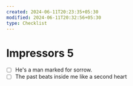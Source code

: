 ```yaml
---
created: 2024-06-11T20:23:35+05:30
modified: 2024-06-11T20:32:56+05:30
type: Checklist
---
```


# Impressors 5

- [ ] He's a man marked for sorrow.
- [ ] The past beats inside me like a second heart
